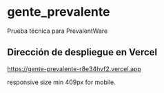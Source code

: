 # gente_prevalente
Prueba técnica para PrevalentWare
## Dirección de despliegue en Vercel
https://gente-prevalente-r8e34hvf2.vercel.app

responsive size min 409px for mobile.
